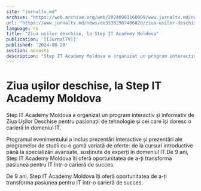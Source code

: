 ```yaml
---
site: "jurnaltv.md"
archive: "https://web.archive.org/web/20240901160009/www.jurnaltv.md/news/ee3338298740682d/ziua-usilor-deschise-la-step-it-academy-moldova.html"
url: "https://www.jurnaltv.md/news/ee3338298740682d/ziua-usilor-deschise-la-step-it-academy-moldova.html"
language: ro
title: "Ziua ușilor deschise, la Step IT Academy Moldova"
publication: '[[JurnalTV]]'
published: '2024-08-20'
section: novosti
description: "Step IT Academy Moldova a organizat un program interactiv și informativ de Ziua Ușilor Deschise pentru pasionații de tehnologie și cei care își doresc o carieră în domeniul IT."
---
```


# Ziua ușilor deschise, la Step IT Academy Moldova

Step IT Academy Moldova a organizat un program interactiv și informativ de Ziua Ușilor Deschise pentru pasionații de tehnologie și cei care își doresc o carieră în domeniul IT.

Programul evenimentului a inclus prezentări interactive și prezentări ale programelor de studii cu o gamă variată de oferte: de la cursuri introductive până la specializări avansate, susținute de experți în domeniul IT.De 9 ani, Step IT Academy Moldova îți oferă oportunitatea de a-ți transforma pasiunea pentru IT într-o carieră de succes.

De 9 ani, Step IT Academy Moldova îți oferă oportunitatea de a-ți transforma pasiunea pentru IT într-o carieră de succes.